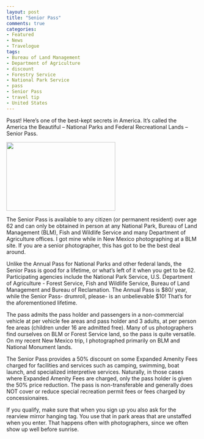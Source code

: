 ```yaml
---
layout: post
title: "Senior Pass"
comments: true
categories:
- Featured
- News
- Travelogue
tags:
- Bureau of Land Management
- Department of Agriculture
- discount
- Forestry Service
- National Park Service
- pass
- Senior Pass
- travel tip
- United States
---
```

Pssst! Here’s one of the best-kept secrets in America. It’s called the America the Beautiful – National Parks and Federal Recreational Lands – Senior Pass.

<a href="http://blog.lesterpickerphoto.com/wp-content/uploads/2011/06/SeniorFRT.jpg"><img class="aligncenter size-full wp-image-1229" title="SeniorFRT" src="http://blog.lesterpickerphoto.com/wp-content/uploads/2011/06/SeniorFRT.jpg" alt="" width="285" height="180"></a>

The Senior Pass is available to any citizen (or permanent resident) over age 62 and can only be obtained in person at any National Park, Bureau of Land Management (BLM), Fish and Wildlife Service and many Department of Agriculture offices. I got mine while in New Mexico photographing at a BLM site. If you are a senior photographer, this has got to be the best deal around.

Unlike the Annual Pass for National Parks and other federal lands, the Senior Pass is good for a lifetime, or what’s left of it when you get to be 62. Participating agencies include the National Park Service, U.S. Department of Agriculture - Forest Service, Fish and Wildlife Service, Bureau of Land Management and Bureau of Reclamation. The Annual Pass is $80/ year, while the Senior Pass- drumroll, please- is an unbelievable $10! That’s for the aforementioned lifetime.

The pass admits the pass holder and passengers in a non-commercial vehicle at per vehicle fee areas and pass holder and 3 adults, at per person fee areas (children under 16 are admitted free). Many of us photographers find ourselves on BLM or Forest Service land, so the pass is quite versatile. On my recent New Mexico trip, I photographed primarily on BLM and National Monument lands.

The Senior Pass provides a 50% discount on some Expanded Amenity Fees charged for facilities and services such as camping, swimming, boat launch, and specialized interpretive services. Naturally, in those cases where Expanded Amenity Fees are charged, only the pass holder is given the 50% price reduction. The pass is non-transferable and generally does NOT cover or reduce special recreation permit fees or fees charged by concessionaires.

If you qualify, make sure that when you sign up you also ask for the rearview mirror hanging tag. You use that in park areas that are unstaffed when you enter. That happens often with photographers, since we often show up well before sunrise.